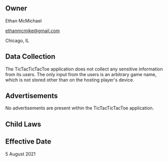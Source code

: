 ## Owner

Ethan McMichael

ethanmcmike@gmail.com

Chicago, IL

## Data Collection

The TicTacTicTacToe application does not collect any sensitive information from its users. The only input from the users is an arbitrary game name, which is not stored other than on the hosting player's device.

## Advertisements

No advertisements are present within the TicTacTicTacToe application.

## Child Laws

## Effective Date

5 August 2021
